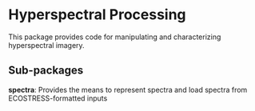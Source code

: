 # Hyperspectral Processing

This package provides code for manipulating and characterizing hyperspectral imagery.

## Sub-packages

**spectra**: Provides the means to represent spectra and load spectra from ECOSTRESS-formatted inputs
